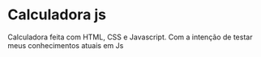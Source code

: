 
# Calculadora js

Calculadora feita com HTML, CSS e Javascript. Com a intenção de testar meus conhecimentos atuais em Js